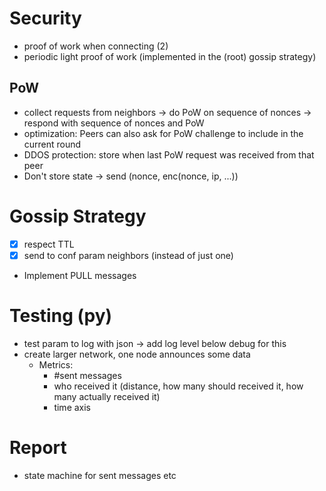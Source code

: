 # Security
- proof of work when connecting (2)
- periodic light proof of work (implemented in the (root) gossip strategy)

## PoW
- collect requests from neighbors -> do PoW on sequence of nonces -> respond
with sequence of nonces and PoW
- optimization: Peers can also ask for PoW challenge to include in the current
round
- DDOS protection: store when last PoW request was received from that peer
- Don't store state -> send (nonce, enc(nonce, ip, ...)) 

# Gossip Strategy
- [x] respect TTL
- [x] send to conf param neighbors (instead of just one)
- Implement PULL messages 

# Testing (py)
- test param to log with json -> add log level below debug for this
- create larger network, one node announces some data
  - Metrics:
    - #sent messages
    - who received it (distance, how many should received it, how many actually received it)
    - time axis

# Report
- state machine for sent messages etc
